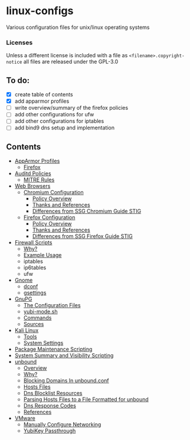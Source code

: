 # linux-configs
Various configuration files for unix/linux operating systems

### Licenses
Unless a different license is included with a file as `<filename>.copyright-notice` all files are released under the GPL-3.0

## To do:
- [x] create table of contents
- [x] add apparmor profiles
- [ ] write overview/summary of the firefox policies
- [ ] add other configurations for ufw
- [ ] add other configurations for iptables
- [ ] add bind9 dns setup and implementation

## Contents
- [AppArmor Profiles](apparmor/)
    * [Firefox](apparmor/#firefox)
- [Auditd Policies](auditd/)
    * [MITRE Rules](auditd/40-mitre.rules)
- [Web Browsers](web-browsers/)
    - [Chromium Configuration](web-browsers/chromium/)
        * [Policy Overview](web-browsers/chromium#policy-overview)
        * [Thanks and References](web-browsers/chromium#thanks-and-references)
        * [Differences from SSG Chromium Guide STIG](web-browsers/chromium#differences-from-ssg-chromium-guide-stig)
    - [Firefox Configuration](web-browsers/firefox/)
        * [Policy Overview](web-browsers/firefox#policy-overview)
        * [Thanks and References](web-browsers/firefox#thanks-and-references)
        * [Differences from SSG Firefox Guide STIG](web-browsers/firefox#differences-from-ssg-firefox-guide-stig)
- [Firewall Scripts](firewall/#firewall-scripts)
    * [Why?](firewall/#why)
    * [Example Usage](firewall/#example-usage)
    * iptables
    * ip6tables
    * ufw
- [Gnome](gnome/)
    * [dconf](gnome/dconf.sh)
    * [gsettings](gnome/gsettings.sh)
- [GnuPG](gnupg/#gnupg)
    * [The Configuration Files](gnupg/#the-configuration-files)
    * [yubi-mode.sh](gnupg/#yubi-modesh)
    * [Commands](gnupg#commands)
    * [Sources](gnupg/#sources)
- [Kali Linux](kali/)
    * [Tools](kali/kali-tools.sh)
    * [System Settings](kali/kali-config.sh)
- [Package Maintenance Scripting](package-maintenance.sh)
- [System Summary and Visibility Scripting](system-summary.sh)
- [unbound](dns/#unbound)
    * [Overview](dns/#overview)
    * [Why?](dns/#why)
    * [Blocking Domains In unbound.conf](dns/#blocking-domains-in-unboundconf)
    * [Hosts Files](dns/#hosts-files)
    * [Dns Blocklist Resources](dns/#dns-blocklist-resources)
    * [Parsing Hosts Files to a File Formatted for unbound](dns/#parsing-hosts-files-to-a-file-formatted-for-unbound)
    * [Dns Response Codes](dns/#dns-response-codes)
    * [References](dns/#references)
- [VMware](vmware/)
    * [Manually Configure Networking](vmware/#manually-configure-networking)
    * [YubiKey Passthrough](vmware/#yubikey-vmware-passthrough)
